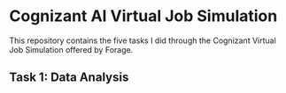 # Cognizant AI Virtual Job Simulation
This repository contains the five tasks I did through the Cognizant Virtual Job Simulation offered by Forage.

## Task 1: Data Analysis
